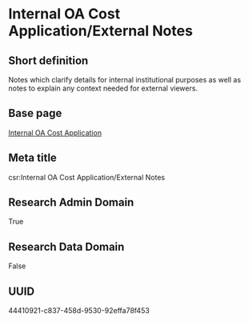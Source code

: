 # Internal OA Cost Application/External Notes
## Short definition
Notes which clarify details for internal institutional purposes as well as notes to explain any context needed for external viewers.
## Base page
[Internal OA Cost Application](../../Objects/Internal%20OA%20Cost%20Application.md)
## Meta title
csr:Internal OA Cost Application/External Notes
## Research Admin Domain
True
## Research Data Domain
False
## UUID
44410921-c837-458d-9530-92effa78f453
